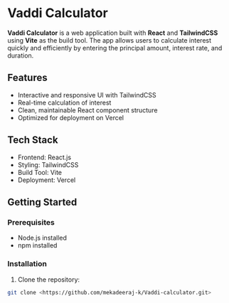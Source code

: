 # Vaddi Calculator

**Vaddi Calculator** is a web application built with **React** and **TailwindCSS** using **Vite** as the build tool. The app allows users to calculate interest quickly and efficiently by entering the principal amount, interest rate, and duration.

## Features
- Interactive and responsive UI with TailwindCSS
- Real-time calculation of interest
- Clean, maintainable React component structure
- Optimized for deployment on Vercel

## Tech Stack
- Frontend: React.js
- Styling: TailwindCSS
- Build Tool: Vite
- Deployment: Vercel

## Getting Started

### Prerequisites
- Node.js installed
- npm installed

### Installation
1. Clone the repository:
```bash
git clone <https://github.com/mekadeeraj-k/Vaddi-calculator.git>
